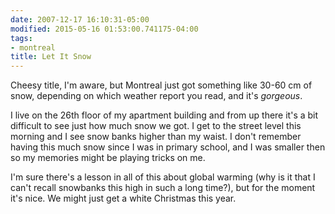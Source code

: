 ```yaml
---
date: 2007-12-17 16:10:31-05:00
modified: 2015-05-16 01:53:00.741175-04:00
tags:
- montreal
title: Let It Snow
---
```


Cheesy title, I'm aware, but Montreal just got something like 30-60 cm
of snow, depending on which weather report you read, and it's
*gorgeous*.

I live on the 26th floor of my apartment building and from up there
it's a bit difficult to see just how much snow we got. I get to the
street level this morning and I see snow banks higher than my waist. I
don't remember having this much snow since I was in primary school,
and I was smaller then so my memories might be playing tricks on me.

I'm sure there's a lesson in all of this about global warming (why is
it that I can't recall snowbanks this high in such a long time?), but
for the moment it's nice. We might just get a white Christmas this
year.

